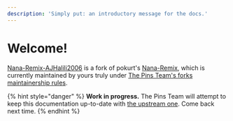 ```yaml
---
description: 'Simply put: an introductory message for the docs.'
---
```


# Welcome!

[Nana-Remix-AJHalili2006](https://github.com/MadeByThePinsHub/Nana-Remix) is a fork of pokurt's [Nana-Remix](https://github.com/pokurt/Nana-Remix), which is currently maintained by yours truly under [The Pins Team's forks maintainership rules](https://github.com/MadeByThePinsHub/policies/blob/master/MAINTAINING_FORKS.md).

{% hint style="danger" %}
**Work in progress.** The Pins Team will attempt to keep this documentation up-to-date with [the upstream one](https://docs.harumi.tech/). Come back next time.
{% endhint %}

